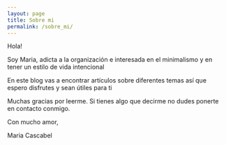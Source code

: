 ```yaml
---
layout: page
title: Sobre mi
permalink: /sobre_mi/
---
```


Hola!

Soy Maria, adicta a la organización e interesada en el minimalismo y en tener un estilo de vida intencional

En este blog vas a encontrar artículos sobre diferentes temas así que espero disfrutes y sean útiles para ti

Muchas gracias por leerme. Si tienes algo que decirme no dudes ponerte en contacto conmigo.

Con mucho amor,

Maria Cascabel
